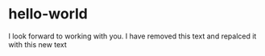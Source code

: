 # hello-world
I look forward to working with you.
I have removed this text and repalced it with this new text
